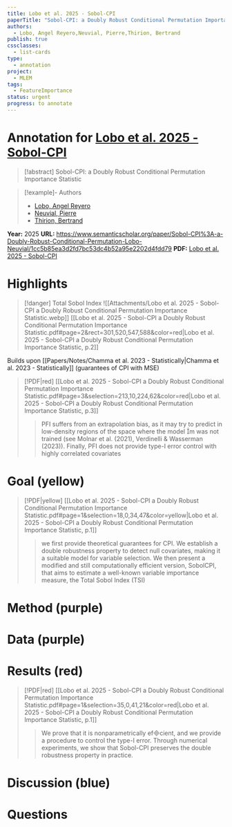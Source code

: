 ```yaml
---
title: Lobo et al. 2025 - Sobol-CPI
paperTitle: "Sobol-CPI: a Doubly Robust Conditional Permutation Importance Statistic"
authors:
  - Lobo, Angel Reyero,Neuvial, Pierre,Thirion, Bertrand
publish: true
cssclasses:
  - list-cards
type:
  - annotation
project:
  - MLEM
tags:
  - FeatureImportance
status: urgent
progress: to annotate
---
```

# Annotation for [Lobo et al. 2025 - Sobol-CPI](Papers/References/Lobo%20et%20al.%202025%20-%20Sobol-CPI)

> [!abstract] Sobol-CPI: a Doubly Robust Conditional Permutation Importance Statistic

> [!example]- Authors
> - [Lobo, Angel Reyero](Lobo%2C%20Angel%20Reyero)
> - [Neuvial, Pierre](Neuvial%2C%20Pierre)
> - [Thirion, Bertrand](Thirion%2C%20Bertrand)

**Year:** 2025
**URL:** https://www.semanticscholar.org/paper/Sobol-CPI%3A-a-Doubly-Robust-Conditional-Permutation-Lobo-Neuvial/1cc5b85ea3d2fd7bc53dc4b52a95e2202d4fdd79
**PDF:** [Lobo et al. 2025 - Sobol-CPI](Papers/PDFs/Lobo%20et%20al.%202025%20-%20Sobol-CPI%20a%20Doubly%20Robust%20Conditional%20Permutation%20Importance%20Statistic.pdf)

# Highlights

> [!danger] Total Sobol Index
> ![[Attachments/Lobo et al. 2025 - Sobol-CPI a Doubly Robust Conditional Permutation Importance Statistic.webp]]
> [[Lobo et al. 2025 - Sobol-CPI a Doubly Robust Conditional Permutation Importance Statistic.pdf#page=2&rect=301,520,547,588&color=red|Lobo et al. 2025 - Sobol-CPI a Doubly Robust Conditional Permutation Importance Statistic, p.2]]

Builds upon [[Papers/Notes/Chamma et al. 2023 - Statistically|Chamma et al. 2023 - Statistically]] (guarantees of CPI with MSE)


> [!PDF|red] [[Lobo et al. 2025 - Sobol-CPI a Doubly Robust Conditional Permutation Importance Statistic.pdf#page=3&selection=213,10,224,62&color=red|Lobo et al. 2025 - Sobol-CPI a Doubly Robust Conditional Permutation Importance Statistic, p.3]]
> > PFI suffers from an extrapolation bias, as it may try to predict in low-density regions of the space where the model m was not trained (see Molnar et al. (2021), Verdinelli & Wasserman (2023)). Finally, PFI does not provide type-I error control with highly correlated covariates


# Goal (yellow)


> [!PDF|yellow] [[Lobo et al. 2025 - Sobol-CPI a Doubly Robust Conditional Permutation Importance Statistic.pdf#page=1&selection=18,0,34,47&color=yellow|Lobo et al. 2025 - Sobol-CPI a Doubly Robust Conditional Permutation Importance Statistic, p.1]]
> > we first provide theoretical guarantees for CPI. We establish a double robustness property to detect null covariates, making it a suitable model for variable selection. We then present a modified and still computationally efficient version, SobolCPI, that aims to estimate a well-known variable importance measure, the Total Sobol Index (TSI)


# Method (purple)


# Data (purple)


# Results (red)


> [!PDF|red] [[Lobo et al. 2025 - Sobol-CPI a Doubly Robust Conditional Permutation Importance Statistic.pdf#page=1&selection=35,0,41,21&color=red|Lobo et al. 2025 - Sobol-CPI a Doubly Robust Conditional Permutation Importance Statistic, p.1]]
> > We prove that it is nonparametrically efcient, and we provide a procedure to control the type-I error. Through numerical experiments, we show that Sobol-CPI preserves the double robustness property in practice.


# Discussion (blue)


# Questions

